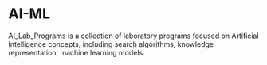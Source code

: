 # AI-ML
AI_Lab_Programs is a collection of laboratory programs focused on Artificial Intelligence concepts, including search algorithms, knowledge representation, machine learning models.
